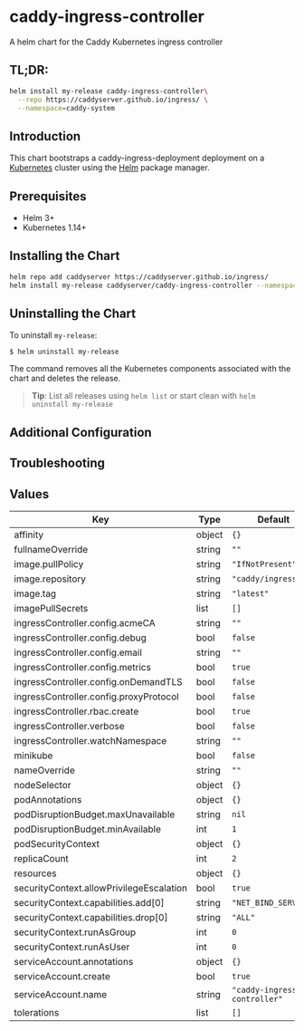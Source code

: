 # caddy-ingress-controller

A helm chart for the Caddy Kubernetes ingress controller

## TL;DR:

```bash
helm install my-release caddy-ingress-controller\
  --repo https://caddyserver.github.io/ingress/ \
  --namespace=caddy-system
```

## Introduction

This chart bootstraps a caddy-ingress-deployment deployment on a [Kubernetes](http://kubernetes.io) cluster using the [Helm](https://helm.sh) package manager.

## Prerequisites

- Helm 3+
- Kubernetes 1.14+

## Installing the Chart

```bash
helm repo add caddyserver https://caddyserver.github.io/ingress/
helm install my-release caddyserver/caddy-ingress-controller --namespace=caddy-system
```

## Uninstalling the Chart

To uninstall `my-release`:

```console
$ helm uninstall my-release
```

The command removes all the Kubernetes components associated with the chart and deletes the release.

> **Tip**: List all releases using `helm list` or start clean with `helm uninstall my-release`

## Additional Configuration

## Troubleshooting

## Values

| Key | Type | Default | Description |
|-----|------|---------|-------------|
| affinity | object | `{}` |  |
| fullnameOverride | string | `""` |  |
| image.pullPolicy | string | `"IfNotPresent"` |  |
| image.repository | string | `"caddy/ingress"` |  |
| image.tag | string | `"latest"` |  |
| imagePullSecrets | list | `[]` |  |
| ingressController.config.acmeCA | string | `""` |  |
| ingressController.config.debug | bool | `false` |  |
| ingressController.config.email | string | `""` |  |
| ingressController.config.metrics | bool | `true` |  |
| ingressController.config.onDemandTLS | bool | `false` |  |
| ingressController.config.proxyProtocol | bool | `false` |  |
| ingressController.rbac.create | bool | `true` |  |
| ingressController.verbose | bool | `false` |  |
| ingressController.watchNamespace | string | `""` |  |
| minikube | bool | `false` |  |
| nameOverride | string | `""` |  |
| nodeSelector | object | `{}` |  |
| podAnnotations | object | `{}` |  |
| podDisruptionBudget.maxUnavailable | string | `nil` |  |
| podDisruptionBudget.minAvailable | int | `1` |  |
| podSecurityContext | object | `{}` |  |
| replicaCount | int | `2` |  |
| resources | object | `{}` |  |
| securityContext.allowPrivilegeEscalation | bool | `true` |  |
| securityContext.capabilities.add[0] | string | `"NET_BIND_SERVICE"` |  |
| securityContext.capabilities.drop[0] | string | `"ALL"` |  |
| securityContext.runAsGroup | int | `0` |  |
| securityContext.runAsUser | int | `0` |  |
| serviceAccount.annotations | object | `{}` |  |
| serviceAccount.create | bool | `true` |  |
| serviceAccount.name | string | `"caddy-ingress-controller"` |  |
| tolerations | list | `[]` |  |